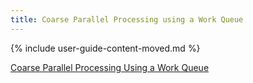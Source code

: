 ```yaml
---
title: Coarse Parallel Processing using a Work Queue
---
```


{% include user-guide-content-moved.md %}

[Coarse Parallel Processing Using a Work Queue](/docs/tasks/job/work-queue-1/)
